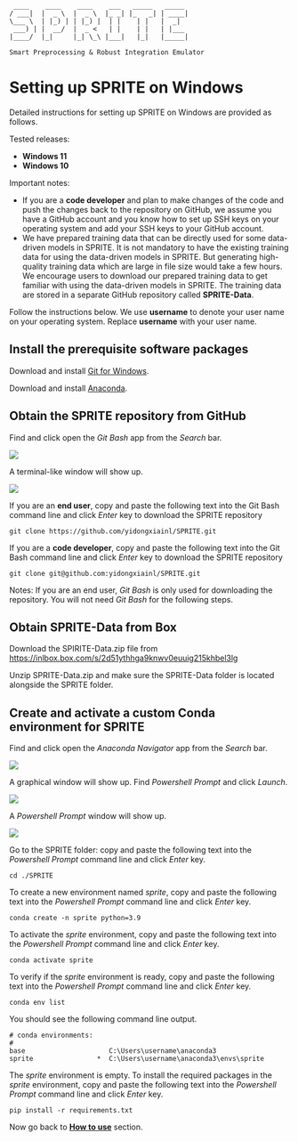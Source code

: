 	 ____    ____    ____    ___   _____   _____
	/ ___|  |  _ \  |  _ \  |_ _| |_   _| | ____|
	\___ \  | |_) | | |_) |  | |    | |   |  _|
	 ___) | |  __/  |  _ <   | |    | |   | |___
	|____/  |_|     |_| \_\ |___|   |_|   |_____|
	
	Smart Preprocessing & Robust Integration Emulator


# Setting up SPRITE on Windows

Detailed instructions for setting up SPRITE on Windows are provided as follows.

Tested releases:

* **Windows 11**
* **Windows 10**

Important notes:

 * If you are a **code developer** and plan to make changes of the code and push the changes back to the repository on GitHub, we assume you have a GitHub account and you know how to set up SSH keys on your operating system and add your SSH keys to your GitHub account.
 * We have prepared training data that can be directly used for some data-driven models in SPRITE. It is not mandatory to have the existing training data for using the data-driven models in SPRITE. But generating high-quality training data which are large in file size would take a few hours. We encourage users to download our prepared training data  to get familiar with using the data-driven models in SPRITE. The training data are stored in a separate GitHub repository called **SPRITE-Data**.

Follow the instructions below. We use **username** to denote your user name on your operating system. Replace **username** with your user name.

## Install the prerequisite software packages

Download and install [Git for Windows](https://gitforwindows.org/).

Download and install [Anaconda](https://www.anaconda.com/).

## Obtain the SPRITE repository from GitHub

Find and click open the *Git Bash* app from the *Search* bar.

<img src="figs/pic_icon_git_bash.png">

A terminal-like window will show up.

<img src="figs/pic_window_git_bash.png">

If you are an **end user**, copy and paste the following text into the Git Bash command line and click *Enter* key to download the SPRITE repository

	git clone https://github.com/yidongxiainl/SPRITE.git

If you are a **code developer**, copy and paste the following text into the Git Bash command line and click *Enter* key to download the SPRITE repository

	git clone git@github.com:yidongxiainl/SPRITE.git

Notes: If you are an end user, *Git Bash* is only used for downloading the repository. You will not need *Git Bash* for the following steps.

## Obtain SPRITE-Data from Box

Download the SPIRITE-Data.zip file from  https://inlbox.box.com/s/2d51ythhga9knwv0euuig215khbel3lg

Unzip SPRITE-Data.zip and make sure the SPRITE-Data folder is located alongside the SPRITE folder.

## Create and activate a custom Conda environment for SPRITE

Find and click open the *Anaconda Navigator* app from the *Search* bar.

<img src="figs/pic_icon_anaconda.png">

A graphical window will show up. Find *Powershell Prompt* and click *Launch*.

<img src="figs/pic_window_anaconda_navigator.png">

A *Powershell Prompt* window will show up.

<img src="figs/pic_window_powershell.png">

Go to the SPRITE folder: copy and paste the following text into the *Powershell Prompt* command line and click *Enter* key.

	cd ./SPRITE
	
To create a new environment named *sprite*, copy and paste the following text into the *Powershell Prompt* command line and click *Enter* key.

	conda create -n sprite python=3.9

To activate the *sprite* environment, copy and paste the following text into the *Powershell Prompt* command line and click *Enter* key.

	conda activate sprite

To verify if the *sprite* environment is ready, copy and paste the following text into the *Powershell Prompt* command line and click *Enter* key.

	conda env list

You should see the following command line output.

	# conda environments:
	#
	base                     C:\Users\username\anaconda3
    sprite                *  C:\Users\username\anaconda3\envs\sprite

The *sprite* environment is empty. To install the required packages in the *sprite* environment, copy and paste the following text into the *Powershell Prompt* command line and click *Enter* key.

	pip install -r requirements.txt

Now go back to [**How to use**](../) section.
